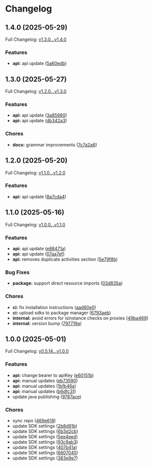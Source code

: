 # Changelog

## 1.4.0 (2025-05-29)

Full Changelog: [v1.3.0...v1.4.0](https://github.com/knocklabs/knock-python/compare/v1.3.0...v1.4.0)

### Features

* **api:** api update ([5a60edb](https://github.com/knocklabs/knock-python/commit/5a60edb537de411fb6384b6d77ad3a2cfa91dbc1))

## 1.3.0 (2025-05-27)

Full Changelog: [v1.2.0...v1.3.0](https://github.com/knocklabs/knock-python/compare/v1.2.0...v1.3.0)

### Features

* **api:** api update ([3a85980](https://github.com/knocklabs/knock-python/commit/3a85980ee3c9fbf228d458e7870c43b004fba4db))
* **api:** api update ([db342a3](https://github.com/knocklabs/knock-python/commit/db342a373ce3ebc82665b3213710e4d041b41ae8))


### Chores

* **docs:** grammar improvements ([7c7a2a6](https://github.com/knocklabs/knock-python/commit/7c7a2a62bdebf97bd230a7ac6d570de5f991d5cc))

## 1.2.0 (2025-05-20)

Full Changelog: [v1.1.0...v1.2.0](https://github.com/knocklabs/knock-python/compare/v1.1.0...v1.2.0)

### Features

* **api:** api update ([8a7cda4](https://github.com/knocklabs/knock-python/commit/8a7cda4e53e03c5aabe8c77c622e474e7c7f8200))

## 1.1.0 (2025-05-16)

Full Changelog: [v1.0.0...v1.1.0](https://github.com/knocklabs/knock-python/compare/v1.0.0...v1.1.0)

### Features

* **api:** api update ([e88471a](https://github.com/knocklabs/knock-python/commit/e88471a8b9c90f68d9ff6438298754f8b63148cc))
* **api:** api update ([07aa7ef](https://github.com/knocklabs/knock-python/commit/07aa7ef945058ad65a8b7586c74dabf156c69cfb))
* **api:** removes duplicate activities section ([5e79f8b](https://github.com/knocklabs/knock-python/commit/5e79f8b6dc84a299099052a204f50c8522671d51))


### Bug Fixes

* **package:** support direct resource imports ([03d835a](https://github.com/knocklabs/knock-python/commit/03d835a305fe7024814c863ed902481ec509b439))


### Chores

* **ci:** fix installation instructions ([aad60e0](https://github.com/knocklabs/knock-python/commit/aad60e07fd672462e4689125a20f4f62a99d18de))
* **ci:** upload sdks to package manager ([6793aeb](https://github.com/knocklabs/knock-python/commit/6793aeb32db67c2f41dc3c721c64b25471031c13))
* **internal:** avoid errors for isinstance checks on proxies ([49ba469](https://github.com/knocklabs/knock-python/commit/49ba46929f05e16a4d134ce201d7a10bbfd09b4b))
* **internal:** version bump ([797719a](https://github.com/knocklabs/knock-python/commit/797719ac713c52ac1abae12df3b3667ee3d536aa))

## 1.0.0 (2025-05-01)

Full Changelog: [v0.5.14...v1.0.0](https://github.com/knocklabs/knock-python/compare/v0.5.14...v1.0.0)

### Features

* **api:** change bearer to apiKey ([e60151b](https://github.com/knocklabs/knock-python/commit/e60151bd41f397e88efe05b3e840cb68e381d905))
* **api:** manual updates ([eb73590](https://github.com/knocklabs/knock-python/commit/eb7359063da79651f4b9b6e3cb3cc98193fdf3e3))
* **api:** manual updates ([1bfb46a](https://github.com/knocklabs/knock-python/commit/1bfb46a32e5096222aa287d7f89c1aca51e729c4))
* **api:** manual updates ([b6dfc31](https://github.com/knocklabs/knock-python/commit/b6dfc317eb100bf92f95eb09390a3e58f14f9617))
* update java publishing ([9787ace](https://github.com/knocklabs/knock-python/commit/9787acecdcb3751953cda4bcd4f7d2c5e1342c4b))


### Chores

* sync repo ([469e618](https://github.com/knocklabs/knock-python/commit/469e618bdf602fe17c7c8e3864a0f98d37290a13))
* update SDK settings ([2b8d91b](https://github.com/knocklabs/knock-python/commit/2b8d91b7061ba139c73cd0396403b11b81a0b3a8))
* update SDK settings ([6b3d2cb](https://github.com/knocklabs/knock-python/commit/6b3d2cb2918d0bef4b31b2d99379ffd040654087))
* update SDK settings ([5ee4eed](https://github.com/knocklabs/knock-python/commit/5ee4eedde1c156d4487d2e3b32244d9ca61604bc))
* update SDK settings ([93c9ab3](https://github.com/knocklabs/knock-python/commit/93c9ab3b2d8bd90acc8849f44ca98116631dc153))
* update SDK settings ([407b41a](https://github.com/knocklabs/knock-python/commit/407b41aa3c15d369eafa4e37e6b159a463960909))
* update SDK settings ([6607045](https://github.com/knocklabs/knock-python/commit/660704562513e68309b48e7cb2eb078d87c9a20a))
* update SDK settings ([383e9e7](https://github.com/knocklabs/knock-python/commit/383e9e7e6a2b69e1305e1f95d35b4a6656b0f479))
